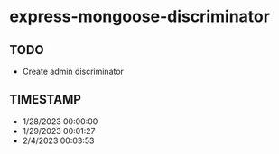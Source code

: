 # express-mongoose-discriminator

## TODO

- Create admin discriminator

## TIMESTAMP

- 1/28/2023 00:00:00
- 1/29/2023 00:01:27
- 2/4/2023 00:03:53

